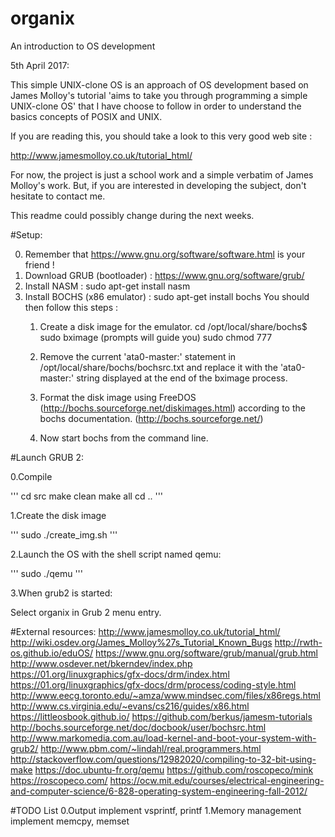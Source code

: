 # organix
An introduction to OS development

5th April 2017:

This simple UNIX-clone OS is an approach of OS development based on James Molloy's
tutorial 'aims to take you through programming a simple UNIX-clone OS' that
I have choose to follow in order to understand the basics concepts of POSIX and UNIX.

If you are reading this, you should take a look to this very good web site :

http://www.jamesmolloy.co.uk/tutorial_html/

For now, the project is just a school work and a simple verbatim of James Molloy's
work. But, if you are interested in developing the subject, don't hesitate to
contact me.

This readme could possibly change during the next weeks.


#Setup:

0. Remember that https://www.gnu.org/software/software.html is your friend !
1. Download GRUB (bootloader) : https://www.gnu.org/software/grub/
2. Install NASM : sudo apt-get install nasm
3. Install BOCHS (x86 emulator) : sudo apt-get install bochs
   You should then follow this steps :
   1) Create a disk image for the emulator.
         cd /opt/local/share/bochs$
         sudo bximage (prompts will guide you)
         sudo chmod 777 <diskimg-name>

    2) Remove the current 'ata0-master:' statement in /opt/local/share/bochs/bochsrc.txt
       and replace it with the 'ata0-master:' string displayed at the end of the bximage
       process.

    3) Format the disk image using FreeDOS (http://bochs.sourceforge.net/diskimages.html)
       according to the bochs documentation. (http://bochs.sourceforge.net/)

    4) Now start bochs from the command line.

#Launch GRUB 2:

0.Compile

  '''
  cd src
  make clean
  make all
  cd ..
  '''

1.Create the disk image

  '''
  sudo ./create_img.sh
  '''

2.Launch the OS with the shell script named qemu:

  '''
  sudo ./qemu
  '''
  
3.When grub2 is started:

  Select organix in Grub 2 menu entry.

#External resources:
  http://www.jamesmolloy.co.uk/tutorial_html/
  http://wiki.osdev.org/James_Molloy%27s_Tutorial_Known_Bugs
  http://rwth-os.github.io/eduOS/
  https://www.gnu.org/software/grub/manual/grub.html
  http://www.osdever.net/bkerndev/index.php
  https://01.org/linuxgraphics/gfx-docs/drm/index.html
  https://01.org/linuxgraphics/gfx-docs/drm/process/coding-style.html
  http://www.eecg.toronto.edu/~amza/www.mindsec.com/files/x86regs.html
  http://www.cs.virginia.edu/~evans/cs216/guides/x86.html
  https://littleosbook.github.io/
  https://github.com/berkus/jamesm-tutorials
  http://bochs.sourceforge.net/doc/docbook/user/bochsrc.html
  http://www.markomedia.com.au/load-kernel-and-boot-your-system-with-grub2/
  http://www.pbm.com/~lindahl/real.programmers.html
  http://stackoverflow.com/questions/12982020/compiling-to-32-bit-using-make
  https://doc.ubuntu-fr.org/qemu
  https://github.com/roscopeco/mink
  https://roscopeco.com/
  https://ocw.mit.edu/courses/electrical-engineering-and-computer-science/6-828-operating-system-engineering-fall-2012/

#TODO List
  0.Output
    implement vsprintf, printf
  1.Memory management
    implement memcpy, memset
